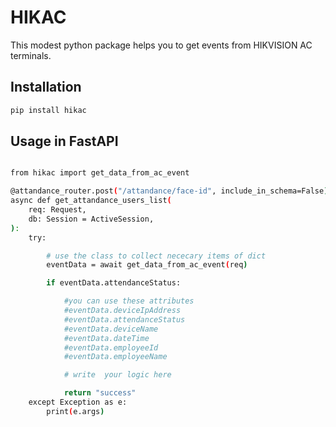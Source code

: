 # HIKAC

This modest python package helps you to get events from HIKVISION AC terminals. 

## Installation

```sh
pip install hikac

```

## Usage in FastAPI

```sh

from hikac import get_data_from_ac_event

@attandance_router.post("/attandance/face-id", include_in_schema=False)
async def get_attandance_users_list(
    req: Request,
    db: Session = ActiveSession,
):
    try:

        # use the class to collect nececary items of dict
        eventData = await get_data_from_ac_event(req)

        if eventData.attendanceStatus:

            #you can use these attributes
            #eventData.deviceIpAddress
            #eventData.attendanceStatus
            #eventData.deviceName
            #eventData.dateTime
            #eventData.employeeId
            #eventData.employeeName

            # write  your logic here

            return "success"
    except Exception as e:
        print(e.args)
```

